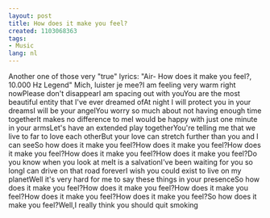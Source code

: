 ```yaml
---
layout: post
title: How does it make you feel?
created: 1103068363
tags:
- Music
lang: nl
---
```

Another one of those very "true" lyrics: "Air- How does it make you feel?, 10.000 Hz Legend" Mich, luister je mee?I am feeling very warm right nowPlease don't disappearI am spacing out with youYou are the most beautiful entity that I've ever dreamed ofAt night I will protect you in your dreamsI will be your angelYou worry so much about not having enough time togetherIt makes no difference to meI would be happy with just one minute in your armsLet's have an extended play togetherYou're telling me that we live to far to love each otherBut your love can stretch further than you and I can seeSo how does it make you feel?How does it make you feel?How does it make you feel?How does it make you feel?How does it make you feel?Do you know when you look at meIt is a salvationI've been waiting for you so longI can drive on that road foreverI wish you could exist to live on my planetWell it's very hard for me to say these things in your presenceSo how does it make you feel?How does it make you feel?How does it make you feel?How does it make you feel?How does it make you feel?So how does it make you feel?Well,I really think you should quit smoking 
